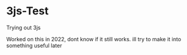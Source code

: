 # 3js-Test
Trying out 3js

Worked on this in 2022, dont know if it still works. ill try to make it into something useful later

